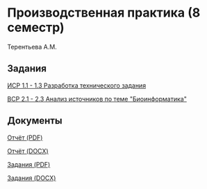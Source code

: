 # Производственная практика (8 семестр)
<p>Терентьева А.М.</p>


## Задания
<p><a href="https://github.com/t-anastasia/prac-8/blob/main/%D1%82%D0%B5%D1%85%D0%BD%D0%B8%D1%87%D0%B5%D1%81%D0%BA%D0%BE%D0%B5_%D0%B7%D0%B0%D0%B4%D0%B0%D0%BD%D0%B8%D0%B5.pdf">ИСР 1.1 - 1.3 Разработка технического задания</a></p>
<p><a href="https://github.com/t-anastasia/prac-8/blob/main/bioinformatics.pdf">ВСР 2.1 - 2.3 Анализ источников по теме "Биоинформатика"</a></p>

## Документы
<p><a href="https://github.com/t-anastasia/prac-8/blob/main/%D0%BE%D1%82%D1%87%D0%B5%D1%82_%D1%82%D0%B5%D1%85%D0%BD%D0%BE%D0%BB%D0%BE%D0%B3%D0%B8%D1%87%D0%B5%D1%81%D0%BA%D0%B0%D1%8F.pdf">
  Отчёт (PDF)</a></p>
  
<p><a href="https://github.com/t-anastasia/prac-8/blob/main/%D0%BE%D1%82%D1%87%D0%B5%D1%82_%D1%82%D0%B5%D1%85%D0%BD%D0%BE%D0%BB%D0%BE%D0%B3%D0%B8%D1%87%D0%B5%D1%81%D0%BA%D0%B0%D1%8F.docx">
  Отчёт (DOCX)</a></p>
 
  

<p><a href="https://github.com/t-anastasia/prac-8/blob/main/%D0%B7%D0%B0%D0%B4%D0%B0%D0%BD%D0%B8%D0%B5_%D1%82%D0%B5%D1%85%D0%BD%D0%BE%D0%BB%D0%BE%D0%B3%D0%B8%D1%87%D0%B5%D1%81%D0%BA%D0%B0%D1%8F.pdf">
  Задания (PDF)</a></p>

<p><a href="https://github.com/t-anastasia/prac-8/blob/main/%D0%B7%D0%B0%D0%B4%D0%B0%D0%BD%D0%B8%D0%B5_%D1%82%D0%B5%D1%85%D0%BD%D0%BE%D0%BB%D0%BE%D0%B3%D0%B8%D1%87%D0%B5%D1%81%D0%BA%D0%B0%D1%8F.docx">
  Задания (DOCX)</a></p>
